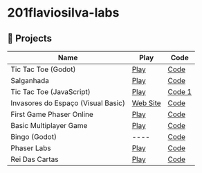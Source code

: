 # 201flaviosilva-labs

## 🚧 Projects

| Name                               | Play                                                             | Code                                                                  |
| ---------------------------------- | ---------------------------------------------------------------- | --------------------------------------------------------------------- |
| Tic Tac Toe (Godot)                | [Play](https://201flaviosilva-labs.github.io/Tic-Tac-Toe-Godot/) | [Code](https://github.com/201flaviosilva-labs/Tic-Tac-Toe-Godot)      |
| Salganhada                         | [Play](https://201flaviosilva-labs.github.io/Salganhada/)        | [Code](https://github.com/201flaviosilva-labs/Salganhada)             |
| Tic Tac Toe (JavaScript)           | [Play](https://201flaviosilva-labs.github.io/TicTacToe/)         | [Code 1](https://github.com/201flaviosilva-labs/TicTacToe)            |
| Invasores do Espaço (Visual Basic) | [Web Site](https://sites.google.com/view/invasores-do-espao-vb/) | [Code](https://github.com/201flaviosilva-labs/InvasoresDoEspaco)      |
| First Game Phaser Online           | [Play](https://firstgamephaseronline.herokuapp.com/)             | [Code](https://github.com/201flaviosilva-labs/FirstGamePhaserOnline)  |
| Basic Multiplayer Game             | [Play](https://basic-multiplayer-gamee.herokuapp.com/)           | [Code](https://github.com/201flaviosilva-labs/Basic-Multiplayer-Game) |
| Bingo (Godot)                      | ----                                                             | [Code](https://github.com/201flaviosilva-labs/Bingo-Godot)            |
| Phaser Labs                        | [Play](https://201flaviosilva-labs.github.io/Phaser-Labs/)       | [Code](https://github.com/201flaviosilva-labs/Phaser-Labs)            |
| Rei Das Cartas                     | [Play](https://201flaviosilva-labs.github.io/ReiDasCartas/)      | [Code](https://github.com/201flaviosilva-labs/ReiDasCartas)           |
